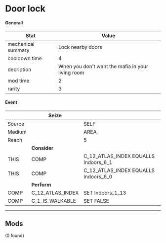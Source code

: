 

# **Door lock**


#### **Generall**
| Stat | Value | 
|  --  |  --  | 
| mechanical summary | Lock nearby doors | 
| cooldown time | 4 | 
| decription | When you don't want the mafia in your living room | 
| mod time | 2 | 
| rarity | 3 | 



#### **Event**
|  | **Seize** |  | 
|  --  |  --  |  --  | 
| Source |  | SELF | 
| Medium |  | AREA | 
| Reach |  | 5 | 
|  | **Consider** |  | 
| THIS | COMP | C_12_ATLAS_INDEX EQUALLS Indoors_6_1 | 
| THIS | COMP | C_12_ATLAS_INDEX EQUALLS Indoors_6_0 | 
|  | **Perform** |  | 
| COMP | C_12_ATLAS_INDEX | SET Indoors_1_13 | 
| COMP | C_1_IS_WALKABLE | SET FALSE | 

-----


## **Mods**
(0 found)

